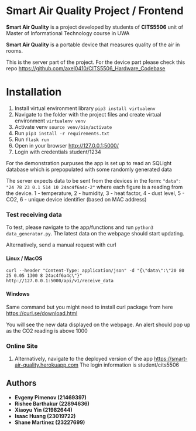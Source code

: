 # Smart Air Quality Project / Frontend
**Smart Air Quality** is a project developed by students of 
**CITS5506** unit of Master of Informational Technology course in UWA

**Smart Air Quality** is a portable device that measures quality of the air in rooms.

This is the server part of the project. For the device part please check this repo https://github.com/axel0410/CITS5506_Hardware_Codebase

# Installation
1. Install virtual environment library `pip3 install virtualenv`
2. Navigate to the folder with the project files and create virtual environment `virtualenv venv` 
3. Activate venv `source venv/bin/activate` 
4. Run `pip3 install -r requirements.txt`
5. Run `flask run`
6. Open in your browser <http://127.0.0.1:5000/>
7. Login with credentials student/1234

For the demonstration purpuses the app is set up to read an SQLight database which is prepopulated with some 
randomly generated data

The server expects data to be sent from the devices in the form:
`"data": "24 78 23 0.1 514 10 24ac4f6a4c-2"` where each figure is a reading from the device.
1 - temperature, 2 - humidity, 3 - heat factor, 4 - dust level, 5 - CO2, 6 - unique device identifier (based on MAC 
address)

### Test receiving data

To test, please navigate to the app/functions and run `python3 data_generator.py`. The latest data on the webpage 
should start updating.

Alternatively, send a manual request with curl
#### Linux / MacOS
`curl --header "Content-Type: application/json" -d "{\"data\":\"20 80 25 0.05 1300 8 24ac4f6a4c\"}" http://127.0.0.1:5000/api/v1/receive_data`
#### Windows
Same command but you might need to install curl package from here https://curl.se/download.html

You will see the new data displayed on the webpage. An alert should pop up as the CO2 reading is above 1000

### Online Site
1. Alternatively, navigate to the deployed version of the app https://smart-air-quality.herokuapp.com 
The login information is student/cits5506

## Authors
* **Evgeny Pimenov (21469397)**
* **Rishee Barthakur (22894636)**
* **Xiaoyu Yin (21982644)**
* **Isaac Huang (23019722)**
* **Shane Martinez (23227699)**